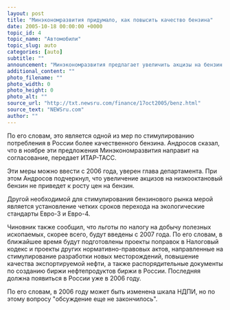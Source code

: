 ```yaml
---
layout: post
title: "Минэкономразвития придумало, как повысить качество бензина"
date: 2005-10-18 00:00:00 +0000
topic_id: 4
topic_name: "Автомобили"
topic_slug: auto
categories: [auto]
subtitle: ""
announcement: "Минэкономразвития предлагает увеличить акцизы на бензин АИ-80 и снизить акцизы на высокооктановый бензин. Об этом на пресс-конференции заявил директор департамента госрегулирования тарифов и инфраструктурных реформ Минэкономразвития Кирилл Андросов."
additional_content: ""
photo_filename: ""
photo_width: 0
photo_height: 0
photo_alt: ""
source_url: "http://txt.newsru.com/finance/17oct2005/benz.html"
source_text: "NEWSru.com"
author: ""
---
```

По его словам, это является одной из мер по стимулированию потребления в России более качественного бензина. Андросов сказал, что в ноябре эти предложения Минэкономразвития направит на согласование, передает ИТАР-ТАСС.

Эти меры можно ввести с 2006 года, уверен глава департамента. При этом Андросов подчеркнул, что увеличение акцизов на низкооктановый бензин не приведет к росту цен на бензин.

Другой необходимой для стимулирования бензинового рынка мерой является установление четких сроков перехода на экологические стандарты Евро-3 и Евро-4.

Чиновник также сообщил, что льготы по налогу на добычу полезных ископаемых, скорее всего, будут введены с 2007 года. По его словам, в ближайшее время будут подготовлены проекты поправок в Налоговый кодекс и проекты других нормативно-правовых актов, направленные на стимулирование разработки новых месторождений, повышение качества экспортируемой нефти, а также распорядительные документы по созданию биржи нефтепродуктов биржи в России. Последняя должна появиться в России уже в 2006 году.

По его словам, в 2006 году может быть изменена шкала НДПИ, но по этому вопросу "обсуждение еще не закончилось".
